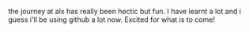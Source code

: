 the journey at alx has really been hectic but fun. I have learnt a lot and i guess i'll be using github a lot now. Excited for what is to come! 
